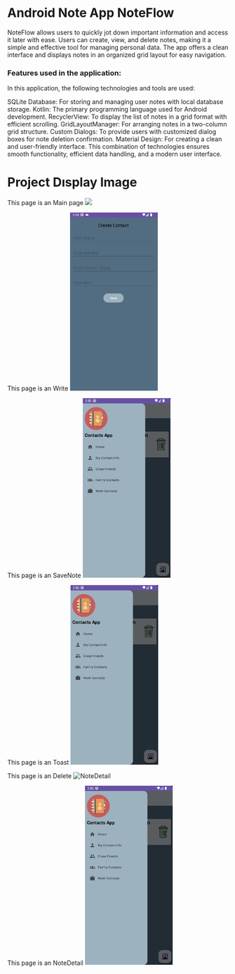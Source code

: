 # Android Note App NoteFlow
<p>
  NoteFlow allows users to quickly jot down important information and access it later with ease. Users can create, view, and delete notes, making it a simple and effective tool for managing personal data. The app offers a clean interface and displays notes in an organized grid layout for easy navigation.
  
  
 
  
  ### Features used in the application:
                    
In this application, the following technologies and tools are used:

SQLite Database: For storing and managing user notes with local database storage.
Kotlin: The primary programming language used for Android development.
RecyclerView: To display the list of notes in a grid format with efficient scrolling.
GridLayoutManager: For arranging notes in a two-column grid structure.
Custom Dialogs: To provide users with customized dialog boxes for note deletion confirmation.
Material Design: For creating a clean and user-friendly interface.
This combination of technologies ensures smooth functionality, efficient data handling, and a modern user interface.
  
</p>


# Project Dısplay Image

<p>
  This page is an Main page
  <a href="![NoteDetail](https://github.com/user-attachments/assets/8d11f0e0-992d-4db5-8cb5-d8db6b226613)" target="_blank">
  <img src="![NoteDetail](https://github.com/user-attachments/assets/8d11f0e0-992d-4db5-8cb5-d8db6b226613)" width="200" style="max-width:100%;"></a> 
  
  This page is an Write
  <a href="https://github.com/AhmetEmreAtan/android_contacts_app/blob/main/images/2.PNG" target="_blank">
  <img src="https://github.com/AhmetEmreAtan/android_contacts_app/blob/main/images/2.PNG" width="200" style="max-width:100%;"></a>
  
  This page is an SaveNote
  <a href="https://github.com/AhmetEmreAtan/android_contacts_app/blob/main/images/3.PNG" target="_blank">
  <img src="https://github.com/AhmetEmreAtan/android_contacts_app/blob/main/images/3.PNG" width="200" style="max-width:100%;"></a>

  This page is an Toast
  <a href="https://github.com/AhmetEmreAtan/android_contacts_app/blob/main/images/3.PNG" target="_blank">
  <img src="https://github.com/AhmetEmreAtan/android_contacts_app/blob/main/images/3.PNG" width="200" style="max-width:100%;"></a>

  This page is an Delete
  ![NoteDetail](https://github.com/user-attachments/assets/8d11f0e0-992d-4db5-8cb5-d8db6b226613)

  This page is an NoteDetail
  <a href="![NoteDetail](https://github.com/user-attachments/assets/8d11f0e0-992d-4db5-8cb5-d8db6b226613)" target="_blank">
  <img src="https://github.com/AhmetEmreAtan/android_contacts_app/blob/main/images/3.PNG" width="200" style="max-width:100%;"></a>
</p>

